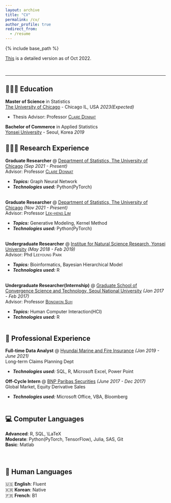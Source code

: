```yaml
---
layout: archive
title: "CV"
permalink: /cv/
author_profile: true
redirect_from:
  - /resume
---
```


{% include base_path %}

[This]() is a detailed version as of Oct 2022.

<br> 
<hr/>

## 👩🏻‍🎓 Education

**Master of Science** in Statistics<br>
[The University of Chicago](https://stat.uchicago.edu/) - Chicago IL, USA _2023(Expected)_ <br>
  - Thesis Advisor: Professor <span style="font-variant:small-caps;">[Claire Donnat](https://donnate.github.io/)</span> <br>

**Bachelor of Commerce** in Applied Statistics<br>
[Yonsei University](https://www.yonsei.ac.kr/) - Seoul, Korea _2019_


## 👩🏻‍💻 Research Experience

**Graduate Researcher** @ [Department of Statistics, The University of Chicago](https://stat.uchicago.edu/) _(Sep 2021 - Present)_ <br>
Advisor: Professor <span style="font-variant:small-caps;">[Claire Donnat](https://donnate.github.io/)</span> <br>
  - **_Topics:_** Graph Neural Network 
  - **_Technologies used:_** Python(PyTorch)
<br><br>

**Graduate Researcher** @ [Department of Statistics, The University of Chicago](https://stat.uchicago.edu/) _(Nov 2021 - Present)_ <br>
Advisor: Professor <span style="font-variant:small-caps;">[Lek-heng Lim](https://www.stat.uchicago.edu/~lekheng/)</span> <br>
  - **_Topics:_** Generative Modeling, Kernel Method
  - **_Technologies used:_** Python(PyTorch)
<br><br>

**Undergraduate Researcher** @ [Institue for Natural Science Research, Yonsei University](https://nsri.yonsei.ac.kr/nslab/index.do) _(May 2018 - Feb 2019)_ <br>
Advisor: Phd <span style="font-variant:small-caps;"> Leeyoung Park </span> <br>
  - **_Topics:_** Bioinformatics, Bayesian Hierarchical Model
  - **_Technologies used:_** R
<br><br>

**Undergraduate Researcher(Internship)** @ [Graduate School of Convergence Science and Technology, Seoul National University](https://convergence.snu.ac.kr/) _(Jan 2017 - Feb 2017)_ <br>
Advisor: Professor <span style="font-variant:small-caps;"> [Bongwon Suh](http://hcc.snu.ac.kr/wordpress/people/bongwon-suh) </span> <br>
  - **_Topics:_** Human Computer Interaction(HCI)
  - **_Technologies used:_** R
<br><br>
    

## 💼 Professional Experience

**Full-time Data Analyst** @ [Hyundai Marine and Fire Insurance](http://www.hyundaiinsuranceusa.com/) _(Jan 2019 - June 2021)_ <br>
Long-term Claims Planning Dept <br>
  - **_Technologies used:_** SQL, R, Microsoft Excel, Power Point 

**Off-Cycle Intern** @ [BNP Paribas Securities](https://www.bnpparibas.co.kr/en/corporates-institutions/bnp-paribas-securities-korea/) _(June 2017 - Dec 2017)_ <br>
Global Market, Equity Derivative Sales <br>
  - **_Technologies used:_** Microsoft Office, VBA, Bloomberg
<br><br>


## 💻 Computer Languages

**Advanced**: R, SQL, \LaTeX <br>
**Moderate**: Python(PyTorch, TensorFlow), Julia, SAS, Git<br>
**Basic**: Matlab <br>
<br><br>

## 💬 Human Languages

🇺🇸 **English**: Fluent <br>
🇰🇷 **Korean**: Native <br>
🇫🇷 **French**: B1
<br><br>


